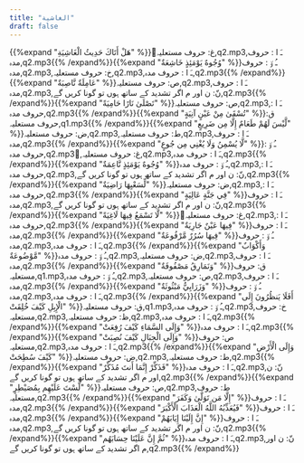 ```yaml
---
title: "الغاشية"
draft: false
---
```

 {{%expand "هَلْ أَتَاكَ حَدِيثُ الْغَاشِيَةِ" %}}ُغ: حروف مستعلیہ,q2.mp3,ـَ ا :  حروف مدہ,q2.mp3{{% /expand%}}{{%expand "وُجُوهٌ يَوْمَئِذٍ خَاشِعَةٌ" %}}ـُ و٘ :  حروف مدہ,q2.mp3,خ: حروف مستعلیہ,q2.mp3,ـَ ا :  حروف مدہ,q2.mp3{{% /expand%}}{{%expand "عَامِلَةٌ نَّاصِبَةٌ" %}}ص: حروف مستعلیہ,q2.mp3,ـَ ا :  حروف مدہ,q2.mp3,نّ: ن اور م اگر تشدید کے ساتھ ہوں تو گونا کریں گے,q2.mp3{{% /expand%}}{{%expand "تَصْلَىٰ نَارًا حَامِيَةً" %}}ص: حروف مستعلیہ,q2.mp3,ـَ ا :  حروف مدہ,q2.mp3{{% /expand%}}{{%expand "تُسْقَىٰ مِنْ عَيْنٍ آنِيَةٍ" %}}ق: حروف مستعلیہ,q1.mp3{{% /expand%}}{{%expand "لَّيْسَ لَهُمْ طَعَامٌ إِلَّا مِن ضَرِيعٍ" %}}ض: حروف مستعلیہ,q2.mp3,ط: حروف مستعلیہ,q2.mp3,ـَ ا :  حروف مدہ,q2.mp3{{% /expand%}}{{%expand "لَّا يُسْمِنُ وَلَا يُغْنِي مِن جُوعٍ" %}}ـُ و٘ :  حروف مدہ,q2.mp3,ُغ: حروف مستعلیہ,q2.mp3,ـَ ا :  حروف مدہ,q2.mp3{{% /expand%}}{{%expand "وُجُوهٌ يَوْمَئِذٍ نَّاعِمَةٌ" %}}ـُ و٘ :  حروف مدہ,q2.mp3,ـَ ا :  حروف مدہ,q2.mp3,نّ: ن اور م اگر تشدید کے ساتھ ہوں تو گونا کریں گے,q2.mp3{{% /expand%}}{{%expand "لِّسَعْيِهَا رَاضِيَةٌ" %}}ض: حروف مستعلیہ,q2.mp3,ـَ ا :  حروف مدہ,q2.mp3{{% /expand%}}{{%expand "فِي جَنَّةٍ عَالِيَةٍ" %}}ـَ ا :  حروف مدہ,q2.mp3,نّ: ن اور م اگر تشدید کے ساتھ ہوں تو گونا کریں گے,q2.mp3{{% /expand%}}{{%expand "لَّا تَسْمَعُ فِيهَا لَاغِيَةً" %}}ُغ: حروف مستعلیہ,q2.mp3,ـَ ا :  حروف مدہ,q2.mp3{{% /expand%}}{{%expand "فِيهَا عَيْنٌ جَارِيَةٌ" %}}ـَ ا :  حروف مدہ,q2.mp3{{% /expand%}}{{%expand "فِيهَا سُرُرٌ مَّرْفُوعَةٌ" %}}ـُ و٘ :  حروف مدہ,q2.mp3,ـَ ا :  حروف مدہ,q2.mp3{{% /expand%}}{{%expand "وَأَكْوَابٌ مَّوْضُوعَةٌ" %}}ـُ و٘ :  حروف مدہ,q2.mp3,ض: حروف مستعلیہ,q2.mp3,ـَ ا :  حروف مدہ,q2.mp3{{% /expand%}}{{%expand "وَنَمَارِقُ مَصْفُوفَةٌ" %}}ق: حروف مستعلیہ,q1.mp3,ـُ و٘ :  حروف مدہ,q2.mp3,ص: حروف مستعلیہ,q2.mp3,ـَ ا :  حروف مدہ,q2.mp3{{% /expand%}}{{%expand "وَزَرَابِيُّ مَبْثُوثَةٌ" %}}ـُ و٘ :  حروف مدہ,q2.mp3,ـَ ا :  حروف مدہ,q2.mp3{{% /expand%}}{{%expand "أَفَلَا يَنظُرُونَ إِلَى الْإِبِلِ كَيْفَ خُلِقَتْ" %}}ق: حروف مستعلیہ,q1.mp3,ـُ و٘ :  حروف مدہ,q2.mp3,خ: حروف مستعلیہ,q2.mp3,ظ: حروف مستعلیہ,q2.mp3,ـَ ا :  حروف مدہ,q2.mp3{{% /expand%}}{{%expand "وَإِلَى السَّمَاءِ كَيْفَ رُفِعَتْ" %}}ـَ ا :  حروف مدہ,q2.mp3{{% /expand%}}{{%expand "وَإِلَى الْجِبَالِ كَيْفَ نُصِبَتْ" %}}ص: حروف مستعلیہ,q2.mp3,ـَ ا :  حروف مدہ,q2.mp3{{% /expand%}}{{%expand "وَإِلَى الْأَرْضِ كَيْفَ سُطِحَتْ" %}}ض: حروف مستعلیہ,q2.mp3,ط: حروف مستعلیہ,q2.mp3{{% /expand%}}{{%expand "فَذَكِّرْ إِنَّمَا أَنتَ مُذَكِّرٌ" %}}ـَ ا :  حروف مدہ,q2.mp3,نّ: ن اور م اگر تشدید کے ساتھ ہوں تو گونا کریں گے,q2.mp3{{% /expand%}}{{%expand "لَّسْتَ عَلَيْهِم بِمُصَيْطِرٍ" %}}ص: حروف مستعلیہ,q2.mp3,ط: حروف مستعلیہ,q2.mp3{{% /expand%}}{{%expand "إِلَّا مَن تَوَلَّىٰ وَكَفَرَ" %}}ـَ ا :  حروف مدہ,q2.mp3{{% /expand%}}{{%expand "فَيُعَذِّبُهُ اللَّهُ الْعَذَابَ الْأَكْبَرَ" %}}ـَ ا :  حروف مدہ,q2.mp3{{% /expand%}}{{%expand "إِنَّ إِلَيْنَا إِيَابَهُمْ" %}}ـَ ا :  حروف مدہ,q2.mp3,نّ: ن اور م اگر تشدید کے ساتھ ہوں تو گونا کریں گے,q2.mp3{{% /expand%}}{{%expand "ثُمَّ إِنَّ عَلَيْنَا حِسَابَهُم" %}}ـَ ا :  حروف مدہ,q2.mp3,نّ: ن اور م اگر تشدید کے ساتھ ہوں تو گونا کریں گے,q2.mp3{{% /expand%}}